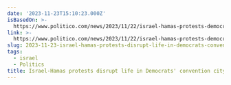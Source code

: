 ```yaml
---
date: '2023-11-23T15:10:23.000Z'
isBasedOn: >-
  https://www.politico.com/news/2023/11/22/israel-hamas-protests-democrats-chicago-00128474
link: >-
  https://www.politico.com/news/2023/11/22/israel-hamas-protests-democrats-chicago-00128474
slug: 2023-11-23-israel-hamas-protests-disrupt-life-in-democrats-convention-city
tags:
  - israel
  - Politics
title: Israel-Hamas protests disrupt life in Democrats' convention city
---
```


